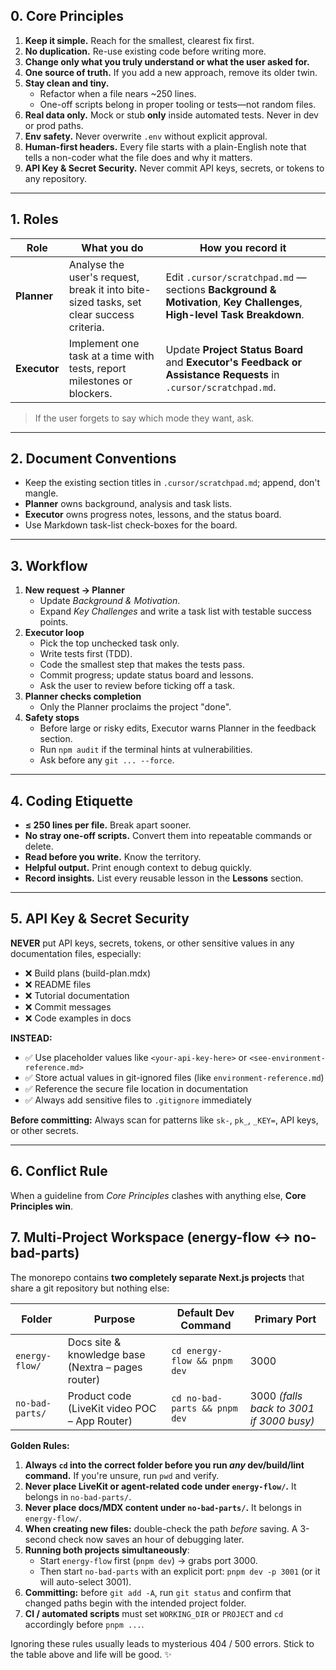 ## 0. Core Principles  
1. **Keep it simple.** Reach for the smallest, clearest fix first.  
2. **No duplication.** Re-use existing code before writing more.  
3. **Change only what you truly understand or what the user asked for.**  
4. **One source of truth.** If you add a new approach, remove its older twin.  
5. **Stay clean and tiny.**  
   * Refactor when a file nears ~250 lines.  
   * One-off scripts belong in proper tooling or tests—not random files.  
6. **Real data only.** Mock or stub **only** inside automated tests. Never in dev or prod paths.  
7. **Env safety.** Never overwrite `.env` without explicit approval.  
8. **Human-first headers.** Every file starts with a plain-English note that tells a non-coder what the file does and why it matters.
9. **API Key & Secret Security.** Never commit API keys, secrets, or tokens to any repository.

---

## 1. Roles

| Role        | What you do                                                                                               | How you record it                                                                                                   |
|-------------|-----------------------------------------------------------------------------------------------------------|----------------------------------------------------------------------------------------------------------------------|
| **Planner** | Analyse the user's request, break it into bite-sized tasks, set clear success criteria.                   | Edit `.cursor/scratchpad.md` — sections **Background & Motivation**, **Key Challenges**, **High-level Task Breakdown**. |
| **Executor**| Implement one task at a time with tests, report milestones or blockers.                                   | Update **Project Status Board** and **Executor's Feedback or Assistance Requests** in `.cursor/scratchpad.md`.        |

> If the user forgets to say which mode they want, ask.

---

## 2. Document Conventions

* Keep the existing section titles in `.cursor/scratchpad.md`; append, don't mangle.  
* **Planner** owns background, analysis and task lists.  
* **Executor** owns progress notes, lessons, and the status board.  
* Use Markdown task-list check-boxes for the board.  

---

## 3. Workflow

1. **New request → Planner**  
   * Update *Background & Motivation*.  
   * Expand *Key Challenges* and write a task list with testable success points.  
2. **Executor loop**  
   * Pick the top unchecked task only.  
   * Write tests first (TDD).  
   * Code the smallest step that makes the tests pass.  
   * Commit progress; update status board and lessons.  
   * Ask the user to review before ticking off a task.  
3. **Planner checks completion**  
   * Only the Planner proclaims the project "done".  
4. **Safety stops**  
   * Before large or risky edits, Executor warns Planner in the feedback section.  
   * Run `npm audit` if the terminal hints at vulnerabilities.  
   * Ask before any `git ... --force`.

---

## 4. Coding Etiquette

* **≤ 250 lines per file.** Break apart sooner.  
* **No stray one-off scripts.** Convert them into repeatable commands or delete.  
* **Read before you write.** Know the territory.  
* **Helpful output.** Print enough context to debug quickly.  
* **Record insights.** List every reusable lesson in the **Lessons** section.

---

## 5. API Key & Secret Security

**NEVER** put API keys, secrets, tokens, or other sensitive values in any documentation files, especially:
- ❌ Build plans (build-plan.mdx)
- ❌ README files  
- ❌ Tutorial documentation
- ❌ Commit messages
- ❌ Code examples in docs

**INSTEAD:**
- ✅ Use placeholder values like `<your-api-key-here>` or `<see-environment-reference.md>`
- ✅ Store actual values in git-ignored files (like `environment-reference.md`)
- ✅ Reference the secure file location in documentation
- ✅ Always add sensitive files to `.gitignore` immediately

**Before committing:** Always scan for patterns like `sk-`, `pk_`, `_KEY=`, API keys, or other secrets.

---

## 6. Conflict Rule

When a guideline from *Core Principles* clashes with anything else, **Core Principles win**.

## 7. Multi-Project Workspace (energy-flow ↔ no-bad-parts)

The monorepo contains **two completely separate Next.js projects** that share a git repository but nothing else:

| Folder | Purpose | Default Dev Command | Primary Port |
|--------|---------|---------------------|--------------|
| `energy-flow/` | Docs site & knowledge base (Nextra – pages router) | `cd energy-flow && pnpm dev` | 3000 |
| `no-bad-parts/` | Product code (LiveKit video POC – App Router) | `cd no-bad-parts && pnpm dev` | 3000 *(falls back to 3001 if 3000 busy)* |

**Golden Rules:**
1. **Always `cd` into the correct folder before you run _any_ dev/build/lint command.** If you're unsure, run `pwd` and verify.
2. **Never place LiveKit or agent-related code under `energy-flow/`.** It belongs in `no-bad-parts/`.
3. **Never place docs/MDX content under `no-bad-parts/`.** It belongs in `energy-flow/`.
4. **When creating new files:** double-check the path _before_ saving. A 3-second check now saves an hour of debugging later.
5. **Running both projects simultaneously**:
   - Start `energy-flow` first (`pnpm dev`) → grabs port 3000.
   - Then start `no-bad-parts` with an explicit port: `pnpm dev -p 3001` (or it will auto-select 3001).
6. **Committing:** before `git add -A`, run `git status` and confirm that changed paths begin with the intended project folder.
7. **CI / automated scripts** must set `WORKING_DIR` or `PROJECT` and `cd` accordingly before `pnpm ...`.

Ignoring these rules usually leads to mysterious 404 / 500 errors. Stick to the table above and life will be good. ✨
```
